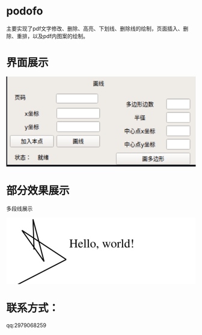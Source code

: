 # podofo

主要实现了pdf文字修改、删除、高亮、下划线、删除线的绘制，页面插入、删除、重排，以及pdf内图案的绘制。

# 界面展示

![face](img/face.png) 

# 部分效果展示

多段线展示

![duoduanxian](img/duoduanxian.png) 

# 联系方式：
    
qq:2979068259


